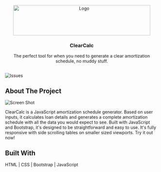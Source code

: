 <br/>
<p align="center">
  <a href="https://github.com/patriciosebastian/clearcalc">
    <img src="https://www.clearcalc.app/image/ClearCalc_logo.png" alt="Logo" width="450" height="100">
  </a>

  <h3 align="center">ClearCalc</h3>

  <p align="center">
    The perfect tool for when you need to generate a clear amortization schedule, no muddy stuff.
    <br/>
    <br/>
  </p>
</p>

![Issues](https://img.shields.io/github/issues/patriciosebastian/clearcalc) 

## About The Project

![Screen Shot](https://www.patriciosalazar.dev/img/ClearCalc_Desktop.png)

ClearCalc is a JavaScript amortization schedule generator. Based on user inputs, it calculates loan details and generates a complete amortization schedule with all the data you would expect to see. Built with JavaScript and Bootstrap, it's designed to be straightforward and easy to use. It's fully responsive with side scrolling tables on smaller sized viewports. Try it out now!

## Built With

HTML | CSS | Bootstrap | JavaScript

